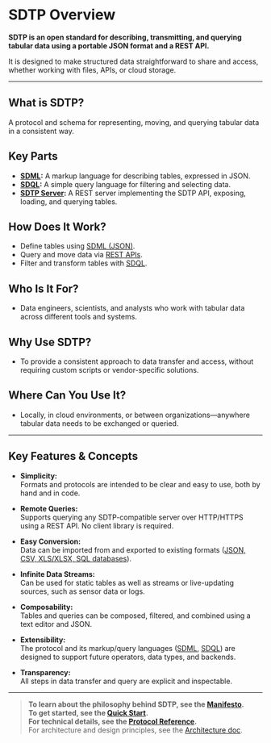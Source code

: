 # SDTP Overview

**SDTP is an open standard for describing, transmitting, and querying tabular data using a portable JSON format and a REST API.**

It is designed to make structured data straightforward to share and access, whether working with files, APIs, or cloud storage.

---

## What is SDTP?
A protocol and schema for representing, moving, and querying tabular data in a consistent way.

## Key Parts
- **[SDML](sdml_reference.md):** A markup language for describing tables, expressed in JSON.
- **[SDQL](sdql_reference.md):** A simple query language for filtering and selecting data.
- **[SDTP Server](protocol.md):** A REST server implementing the SDTP API, exposing, loading, and querying tables.

## How Does It Work?
- Define tables using [SDML (JSON)](sdml_reference.md).
- Query and move data via [REST APIs](protocol.md).
- Filter and transform tables with [SDQL](sdql_reference.md).

## Who Is It For?
- Data engineers, scientists, and analysts who work with tabular data across different tools and systems.

## Why Use SDTP?
- To provide a consistent approach to data transfer and access, without requiring custom scripts or vendor-specific solutions.

## Where Can You Use It?
- Locally, in cloud environments, or between organizations—anywhere tabular data needs to be exchanged or queried.

---

## Key Features & Concepts

- **Simplicity:**  
  Formats and protocols are intended to be clear and easy to use, both by hand and in code.

- **Remote Queries:**  
  Supports querying any SDTP-compatible server over HTTP/HTTPS using a REST API. No client library is required.

- **Easy Conversion:**  
  Data can be imported from and exported to existing formats ([JSON, CSV, XLS/XLSX, SQL databases](conversion_guide.md)).

- **Infinite Data Streams:**  
  Can be used for static tables as well as streams or live-updating sources, such as sensor data or logs.

- **Composability:**  
  Tables and queries can be composed, filtered, and combined using a text editor and JSON.

- **Extensibility:**  
  The protocol and its markup/query languages ([SDML](sdml_reference.md), [SDQL](sdql_reference.md)) are designed to support future operators, data types, and backends.

- **Transparency:**  
  All steps in data transfer and query are explicit and inspectable.

---

> **To learn about the philosophy behind SDTP, see the [Manifesto](manifesto.md).**  
> **To get started, see the [Quick Start](quickstart.md).**  
> **For technical details, see the [Protocol Reference](protocol.md).**  
> For architecture and design principles, see the [Architecture doc](architecture.md).
